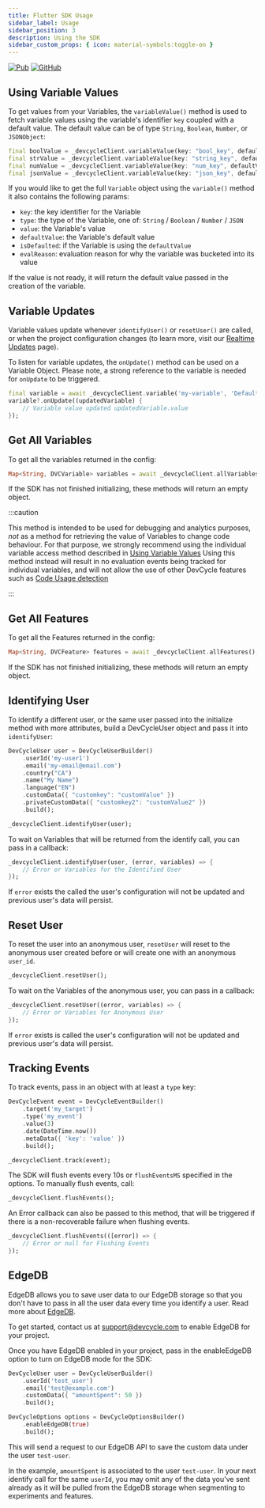 ```yaml
---
title: Flutter SDK Usage
sidebar_label: Usage
sidebar_position: 3
description: Using the SDK
sidebar_custom_props: { icon: material-symbols:toggle-on }
---
```


[![Pub](https://img.shields.io/pub/v/devcycle_flutter_client_sdk)](https://img.shields.io/pub/v/devcycle_flutter_client_sdk)
[![GitHub](https://img.shields.io/github/stars/devcyclehq/flutter-client-sdk.svg?style=social&label=Star&maxAge=2592000)](https://github.com/devcyclehq/flutter-client-sdk)

## Using Variable Values

To get values from your Variables, the `variableValue()` method is used to fetch variable values using the variable's
identifier `key` coupled with a default value. The default value can be of type `String`, `Boolean`, `Number`, or
`JSONObject`:

```dart
final boolValue = _devcycleClient.variableValue(key: "bool_key", defaultValue: false);
final strValue = _devcycleClient.variableValue(key: "string_key", defaultValue: "default");
final numValue = _devcycleClient.variableValue(key: "num_key", defaultValue: 4);
final jsonValue = _devcycleClient.variableValue(key: "json_key", defaultValue: { "key": "value" });
```

If you would like to get the full `Variable` object using the `variable()` method it also contains the following params:

- `key`: the key identifier for the Variable
- `type`: the type of the Variable, one of: `String` / `Boolean` / `Number` / `JSON`
- `value`: the Variable's value
- `defaultValue`: the Variable's default value
- `isDefaulted`: if the Variable is using the `defaultValue`
- `evalReason`: evaluation reason for why the variable was bucketed into its value

If the value is not ready, it will return the default value passed in the creation of the variable.

## Variable Updates

Variable values update whenever `identifyUser()` or `resetUser()` are called, or when the project configuration changes
(to learn more, visit our [Realtime Updates](/sdk/features#realtime-updates) page).

To listen for variable updates, the `onUpdate()` method can be used on a Variable Object. Please note, a strong
reference to the variable is needed for `onUpdate` to be triggered.

```dart
final variable = await _devcycleClient.variable('my-variable', 'Default Value');
variable?.onUpdate((updatedVariable) {
    // Variable value updated updatedVariable.value
});
```

## Get All Variables

To get all the variables returned in the config:

```dart
Map<String, DVCVariable> variables = await _devcycleClient.allVariables();
```

If the SDK has not finished initializing, these methods will return an empty object.

:::caution

This method is intended to be used for debugging and analytics purposes, _not_ as a method for retrieving the value of
Variables to change code behaviour. For that purpose, we strongly recommend using the individual variable access method
described in [Using Variable Values](#using-variable-values) Using this method instead will result in no evaluation
events being tracked for individual variables, and will not allow the use of other DevCycle features such as
[Code Usage detection](/integrations/github/feature-usage-action)

:::

## Get All Features

To get all the Features returned in the config:

```dart
Map<String, DVCFeature> features = await _devcycleClient.allFeatures();
```

If the SDK has not finished initializing, these methods will return an empty object.

## Identifying User

To identify a different user, or the same user passed into the initialize method with more attributes, build a
DevCycleUser object and pass it into `identifyUser`:

```dart
DevCycleUser user = DevCycleUserBuilder()
    .userId('my-user1')
    .email('my-email@email.com')
    .country("CA")
    .name("My Name")
    .language("EN")
    .customData({ "customkey": "customValue" })
    .privateCustomData({ "customkey2": "customValue2" })
    .build();

_devcycleClient.identifyUser(user);
```

To wait on Variables that will be returned from the identify call, you can pass in a callback:

```dart
_devcycleClient.identifyUser(user, (error, variables) => {
    // Error or Variables for the Identified User
});
```

If `error` exists the called the user's configuration will not be updated and previous user's data will persist.

## Reset User

To reset the user into an anonymous user, `resetUser` will reset to the anonymous user created before or will create one
with an anonymous `user_id`.

```dart
_devcycleClient.resetUser();
```

To wait on the Variables of the anonymous user, you can pass in a callback:

```dart
_devcycleClient.resetUser((error, variables) => {
    // Error or Variables for Anonymous User
});
```

If `error` exists is called the user's configuration will not be updated and previous user's data will persist.

## Tracking Events

To track events, pass in an object with at least a `type` key:

```dart
DevCycleEvent event = DevCycleEventBuilder()
    .target('my_target')
    .type('my_event')
    .value(3)
    .date(DateTime.now())
    .metaData({ 'key': 'value' })
    .build();

_devcycleClient.track(event);
```

The SDK will flush events every 10s or `flushEventsMS` specified in the options. To manually flush events, call:

```dart
_devcycleClient.flushEvents();
```

An Error callback can also be passed to this method, that will be triggered if there is a non-recoverable failure when
flushing events.

```dart
_devcycleClient.flushEvents(([error]) => {
    // Error or null for Flushing Events
});
```

## EdgeDB

EdgeDB allows you to save user data to our EdgeDB storage so that you don't have to pass in all the user data every time
you identify a user. Read more about [EdgeDB](/extras/edgedb).

To get started, contact us at support@devcycle.com to enable EdgeDB for your project.

Once you have EdgeDB enabled in your project, pass in the enableEdgeDB option to turn on EdgeDB mode for the SDK:

```dart
DevCycleUser user = DevCycleUserBuilder()
    .userId('test_user')
    .email('test@example.com')
    .customData({ "amountSpent": 50 })
    .build();

DevCycleOptions options = DevCycleOptionsBuilder()
    .enableEdgeDB(true)
    .build();
```

This will send a request to our EdgeDB API to save the custom data under the user `test-user`.

In the example, `amountSpent` is associated to the user `test-user`. In your next identify call for the same `userId`,
you may omit any of the data you've sent already as it will be pulled from the EdgeDB storage when segmenting to
experiments and features.
